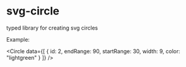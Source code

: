 # svg-circle


typed library for creating svg circles



Example: 

   <Circle
            data={[
              {
                id: 2,
                endRange: 90,
                startRange: 30,
                width: 9,
                color: "lightgreen"
              }
            ]}
          />